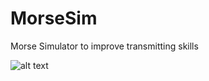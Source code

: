 # MorseSim

Morse Simulator to improve transmitting skills

![alt text](https://github.com/GiorgioRR/Morse-Simulator/blob/master/data/Screenshot_1.png)
